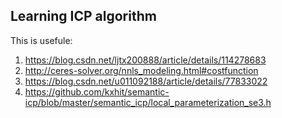 ## Learning ICP algorithm

This is usefule:
1. https://blog.csdn.net/ljtx200888/article/details/114278683
2. http://ceres-solver.org/nnls_modeling.html#costfunction
3. https://blog.csdn.net/u011092188/article/details/77833022
4. https://github.com/kxhit/semantic-icp/blob/master/semantic_icp/local_parameterization_se3.h
